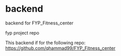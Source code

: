 # backend
backend for FYP_Fitness_center

fyp project repo

This backend if for the following repo: https://github.com/qhammad99/FYP_Fitness_center
